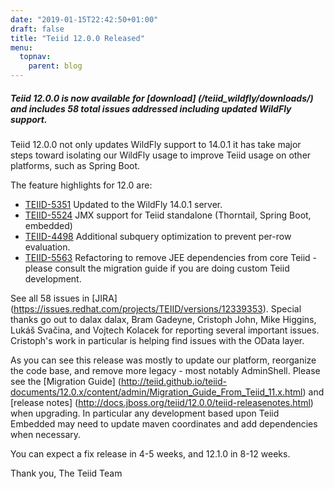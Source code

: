 ```yaml
---
date: "2019-01-15T22:42:50+01:00"
draft: false
title: "Teiid 12.0.0 Released"
menu:
  topnav:
    parent: blog
---
```


##### Teiid 12.0.0 is now available for [download] (/teiid_wildfly/downloads/) and includes 58 total issues addressed including updated WildFly support.

<!--more-->

Teiid 12.0.0 not only updates WildFly support to 14.0.1 it has take major steps toward isolating our WildFly usage to improve Teiid usage on other platforms, such as Spring Boot.

The feature highlights for 12.0 are:

<ul>
  <li><a href="https://issues.redhat.com/browse/TEIID-5351">TEIID-5351</a> Updated to the WildFly 14.0.1 server.</li>
  <li><a href="https://issues.redhat.com/browse/TEIID-5524">TEIID-5524</a> JMX support for Teiid standalone (Thorntail, Spring Boot, embedded)</li>
  <li><a href="https://issues.redhat.com/browse/TEIID-4498">TEIID-4498</a> Additional subquery optimization to prevent per-row evaluation.</li>
  <li><a href="https://issues.redhat.com/browse/TEIID-5563">TEIID-5563</a> Refactoring to remove JEE dependencies from core Teiid - please consult the migration guide if you are doing custom Teiid development.</li>
</ul>

See all 58 issues in [JIRA] (https://issues.redhat.com/projects/TEIID/versions/12339353).  Special thanks go out to dalax dalax, Bram Gadeyne, Cristoph John, Mike Higgins, Lukáš Svačina, and Vojtech Kolacek for reporting several important issues.  Cristoph's work in particular is helping find issues with the OData layer.

As you can see this release was mostly to update our platform, reorganize the code base, and remove more legacy - most notably AdminShell.  Please see the [Migration Guide] (http://teiid.github.io/teiid-documents/12.0.x/content/admin/Migration_Guide_From_Teiid_11.x.html) and [release notes] (http://docs.jboss.org/teiid/12.0.0/teiid-releasenotes.html) when upgrading.  In particular any development based upon Teiid Embedded may need to update maven coordinates and add dependencies when necessary.

You can expect a fix release in 4-5 weeks, and 12.1.0 in 8-12 weeks.

Thank you, 
The Teiid Team
